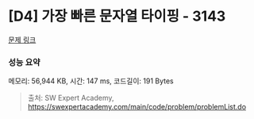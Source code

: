 # [D4] 가장 빠른 문자열 타이핑 - 3143 

[문제 링크](https://swexpertacademy.com/main/code/problem/problemDetail.do?contestProbId=AV_65wkqsb4DFAWS) 

### 성능 요약

메모리: 56,944 KB, 시간: 147 ms, 코드길이: 191 Bytes



> 출처: SW Expert Academy, https://swexpertacademy.com/main/code/problem/problemList.do